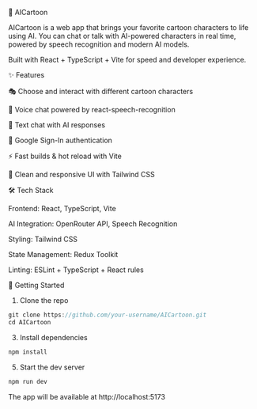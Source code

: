 🎨 AICartoon

AICartoon is a web app that brings your favorite cartoon characters to life using AI.
You can chat or talk with AI-powered characters in real time, powered by speech recognition and modern AI models.

Built with React + TypeScript + Vite for speed and developer experience.

✨ Features

🎭 Choose and interact with different cartoon characters

🎤 Voice chat powered by react-speech-recognition

💬 Text chat with AI responses

🔐 Google Sign-In authentication

⚡ Fast builds & hot reload with Vite

🎨 Clean and responsive UI with Tailwind CSS

🛠️ Tech Stack

Frontend: React, TypeScript, Vite

AI Integration: OpenRouter API, Speech Recognition

Styling: Tailwind CSS

State Management: Redux Toolkit

Linting: ESLint + TypeScript + React rules

🚀 Getting Started
1. Clone the repo
```js
git clone https://github.com/your-username/AICartoon.git
cd AICartoon
```

3. Install dependencies
```js
npm install
```

5. Start the dev server
```js
npm run dev
```


The app will be available at http://localhost:5173
